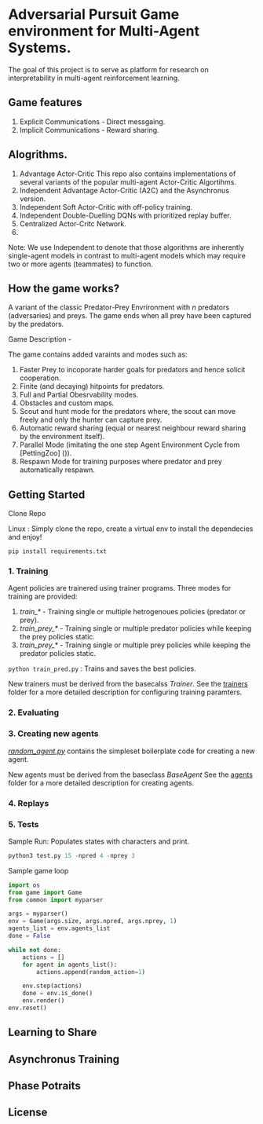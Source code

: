 ﻿# Adversarial Pursuit Game environment for Multi-Agent Systems.

The goal of this project is to serve as platform for research on interpretability in multi-agent reinforcement learning.


## Game features 

1. Explicit Communications - Direct messgaing.
2. Implicit Communications - Reward sharing.

## Alogrithms.

1. Advantage Actor-Critic 
This repo also contains implementations of several variants of the popular multi-agent Actor-Critic Algortihms.
1. Independent Advantage Actor-Critic (A2C) and the Asynchronus version.
2. Independent Soft Actor-Critic with off-policy training.
3. Independent Double-Duelling DQNs with prioritized replay buffer.
4. Centralized Actor-Critc Network. 
5.  


Note: We use Independent to denote that those algorithms are inherently single-agent models in contrast to multi-agent models which 
may require two or more agents (teammates) to function.  

## How the game works?

A variant of the classic Predator-Prey Envrironment with *n* predators (adversaries) and preys. The game ends when all prey have been captured by the predators.

Game Description - 

The game contains added varaints and modes such as:
1. Faster Prey to incoporate harder goals for predators and hence solicit cooperation.
2. Finite (and decaying) hitpoints for predators.
3. Full and Partial Obesrvability modes.
4. Obstacles and custom maps.
5. Scout and hunt mode for the predators where, the scout can move freely and only the hunter can capture prey.
6. Automatic reward sharing (equal or nearest neighbour reward sharing by the environment itself).
7. Parallel Mode (imitating the one step Agent Environment Cycle from [PettingZoo] ()).
8. Respawn Mode for training purposes where predator and prey automatically respawn.

## Getting Started

Clone Repo

Linux : Simply clone the repo, create a virtual env to install the dependecies and enjoy!

```
pip install requirements.txt
```

 ### 1. Training 

 Agent policies are trainered using trainer programs. Three modes for training are provided:
 1. *train_\** - Training single or multiple hetrogenoues policies (predator or prey).
 2. *train_prey_\** - Training single or multiple predator policies while keeping the prey policies static. 
 3. *train_prey_\** - Training single or multiple prey policies while keeping the predator policies static. 

`python train_pred.py` : Trains and saves the best policies.

New trainers must be derived from the  basecalss *Trainer*. See the [trainers]() folder for a more detailed description for configuring training paramters.

 ### 2. Evaluating

 ### 3. Creating new agents

[*random_agent.py*]() contains the simpleset boilerplate code for creating a new agent.  

New agents must be derived from the baseclass *BaseAgent*  See the [agents]() folder for a more detailed description for creating agents.

 ### 4. Replays

 ### 5. Tests


Sample Run: Populates states with characters and print.

```python
python3 test.py 15 -npred 4 -nprey 3
```

Sample game loop

```python
import os
from game import Game 
from common import myparser

args = myparser()
env = Game(args.size, args.npred, args.nprey, 1) 
agents_list = env.agents_list
done = False

while not done:
    actions = []
    for agent in agents_list():
        actions.append(random_action=1)

    env.step(actions)
    done = env.is_done()
    env.render()
env.reset()     

```

## Learning to Share

## Asynchronus Training 

## Phase Potraits

## License
